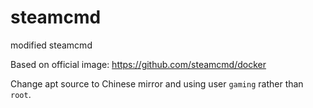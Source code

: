 # steamcmd
modified steamcmd

Based on official image: https://github.com/steamcmd/docker

Change apt source to Chinese mirror and using user `gaming` rather than `root`.
